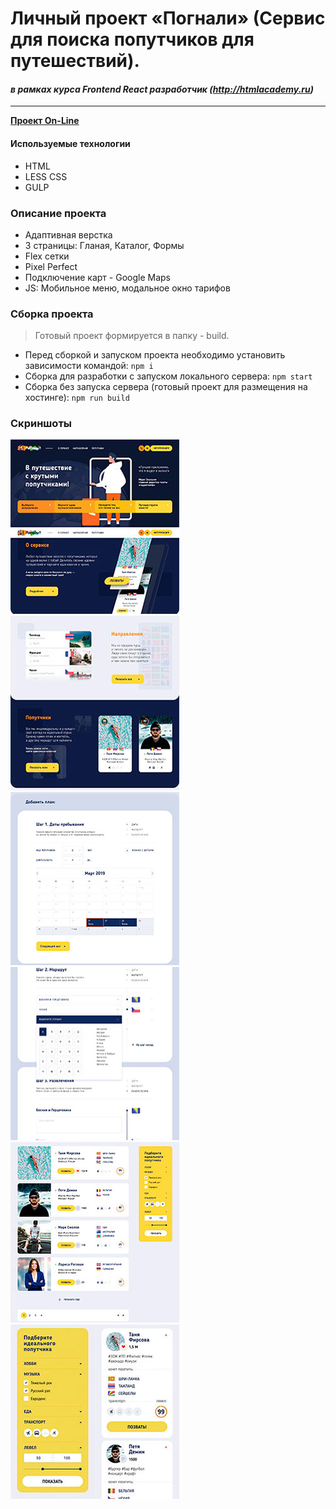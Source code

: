 # Личный проект «Погнали» (Сервис для поиска попутчиков для путешествий).
#### _в рамках курса Frontend React разработчик (http://htmlacademy.ru)_
- - - 

__[Проект On-Line](https://pognali.dendev.ru)__  

#### Используемые технологии
*   HTML
*   LESS CSS
*   GULP

### Описание проекта

*   Адаптивная верстка
*   3 страницы: Гланая, Каталог, Формы
*   Flex сетки
*   Pixel Perfect
*   Подключение карт - Google Maps
*   JS: Мобильное меню, модальное окно тарифов

### Сборка проекта
>Готовый проект формируется в папку - build.
*   Перед сборкой и запуском проекта необходимо установить зависимости командой: `npm i`
*   Сборка для разработки с запуском локального сервера: `npm start`
*   Сборка без запуска сервера (готовый проект для размещения на хостинге): `npm run build`

### Скриншоты  
![Скриншот Главная](/screenshots/index-desktop-1.jpg)
![Скриншот Главная](/screenshots/index-desktop-2.jpg)
![Скриншот форма](/screenshots/form-desktop-1.jpg)
![Скриншот форма](/screenshots/form-desktop-2.jpg)
![Скриншот каталог](/screenshots/catalog-desktop-1.jpg)
![Скриншот каталог мобильная версия](/screenshots/cat-mobile-col.jpg)
